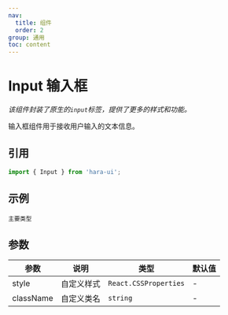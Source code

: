 ```yaml
---
nav:
  title: 组件
  order: 2
group: 通用
toc: content
---
```


# Input 输入框

_该组件封装了原生的`input`标签，提供了更多的样式和功能。_

输入框组件用于接收用户输入的文本信息。

## 引用

```jsx | pure
import { Input } from 'hara-ui';
```

## 示例

<code src="./demo/index.tsx">主要类型</code>

## 参数

| 参数      | 说明       | 类型                  | 默认值 |
| --------- | ---------- | --------------------- | ------ |
| style     | 自定义样式 | `React.CSSProperties` | -      |
| className | 自定义类名 | `string`              | -      |
